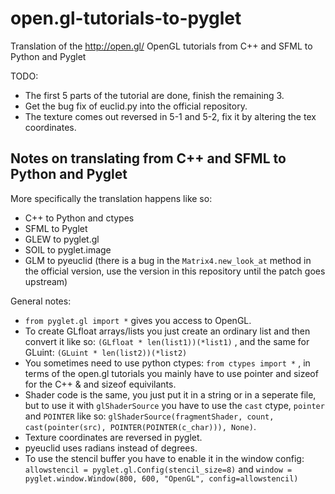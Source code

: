 open.gl-tutorials-to-pyglet
===========================

Translation of the http://open.gl/ OpenGL tutorials from C++ and SFML to Python and Pyglet

TODO:

- The first 5 parts of the tutorial are done, finish the remaining 3.
- Get the bug fix of euclid.py into the official repository.
- The texture comes out reversed in 5-1 and 5-2, fix it by altering the tex coordinates.

## Notes on translating from C++ and SFML to Python and Pyglet

More specifically the translation happens like so:
- C++ to Python and ctypes
- SFML to Pyglet
- GLEW to pyglet.gl
- SOIL to pyglet.image
- GLM to pyeuclid (there is a bug in the `Matrix4.new_look_at` method in the official version, use the version in this repository until the patch goes upstream)

General notes:

- `from pyglet.gl import *` gives you access to OpenGL.
- To create GLfloat arrays/lists you just create an ordinary list and then convert it like so: `(GLfloat * len(list1))(*list1)` , and the same for GLuint: `(GLuint * len(list2))(*list2)`
- You sometimes need to use python ctypes: `from ctypes import *` , in terms of the open.gl tutorials you mainly have to use pointer and sizeof for the C++ & and sizeof equivilants.
- Shader code is the same, you just put it in a string or in a seperate file, but to use it with `glShaderSource` you have to use the `cast` ctype, `pointer` and `POINTER` like so: `glShaderSource(fragmentShader, count, cast(pointer(src), POINTER(POINTER(c_char))), None)`.
- Texture coordinates are reversed in pyglet.
- pyeuclid uses radians instead of degrees.
- To use the stencil buffer you have to enable it in the window config: `allowstencil = pyglet.gl.Config(stencil_size=8)` and `window = pyglet.window.Window(800, 600, "OpenGL", config=allowstencil)`